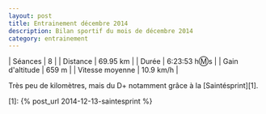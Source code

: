 ```yaml
---
layout: post
title: Entrainement décembre 2014
description: Bilan sportif du mois de décembre 2014
category: entrainement
---
```


| Séances          | 8              |
| Distance         | 69.95 km       |
| Durée            | 6:23:53 h:m:s  |
| Gain d'altitude  | 659 m          |
| Vitesse moyenne  | 10.9 km/h      |

Très peu de kilomètres, mais du D+ notamment grâce à la [Saintésprint][1].

[1]: {% post_url 2014-12-13-saintesprint %}
